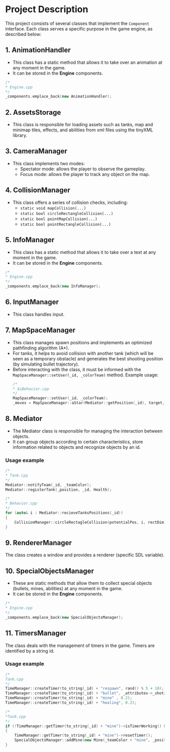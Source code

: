 # Project Description

This project consists of several classes that implement the `Component` interface. Each class serves a specific purpose in the game engine, as described below:

## 1. AnimationHandler
- This class has a static method that allows it to take over an animation at any moment in the game.
- It can be stored in the **Engine** components.

```cpp
/*
* Engine.cpp
*/
_components.emplace_back(new AnimationHandler);
```

## 2. AssetsStorage
- This class is responsible for loading assets such as tanks, map and minimap tiles, effects, and abilities from xml files using the tinyXML library.

## 3. CameraManager
- This class implements two modes:
  - Spectator mode: allows the player to observe the gameplay.
  - Focus mode: allows the player to track any object on the map.

## 4. CollisionManager
- This class offers a series of collision checks, including:
  - `static void mapCollision(...)`
  - `static bool circleRectangleCollision(...)`
  - `static bool pointMapCollision(...)`
  - `static bool pointRectangleCollision(...)`

## 5. InfoManager
- This class has a static method that allows it to take over a text at any moment in the game.
- It can be stored in the **Engine** components.
```cpp
/*
* Engine.cpp
*/
_components.emplace_back(new InfoManager);
```

## 6. InputManager
- This class handles input.

## 7. MapSpaceManager
- This class manages spawn positions and implements an optimized pathfinding algorithm (A*).
- For tanks, it helps to avoid collision with another tank (which will be seen as a temporary obstacle) and generates the best shooting position (by simulating bullet trajectory).
- Before interacting with the class, it must be informed with the `MapSpaceManager::setUser(_id, _colorTeam)` method. Example usage:
  ```cpp
  /*
  * AiBehavior.cpp
  */
  MapSpaceManager::setUser(_id, _colorTeam);
  _moves = MapSpaceManager::aStar(Mediator::getPosition(_id), target, _isHealing);

## 8. Mediator

- The Mediator class is responsible for managing the interaction between objects. 
- It can group objects according to certain characteristics, store information related to objects and recognize objects by an id.

### Usage example

```cpp
/*
* Tank.cpp
*/
Mediator::notifyTeam(_id, _teamColor);
Mediator::registerTank(_position, _id, Health);

/*
* Behavior.cpp
*/
for (auto& i : Mediator::recieveTanksPositions(_id))
{
    CollisionManager::circleRectagleCollision(potentialPos, i, rectDim);
}
```
## 9. RendererManager

The class creates a window and provides a renderer (specific SDL variable).

## 10. SpecialObjectsManager

- These are static methods that allow them to collect special objects (bullets, mines, abilities) at any moment in the game.
- It can be stored in the **Engine** components.

```cpp
/*
* Engine.cpp
*/
_components.emplace_back(new SpecialObjectsManager);
```

## 11. TimersManager

The class deals with the management of timers in the game. Timers are identified by a string id.

### Usage example
```cpp
/*
Tank.cpp
*/
TimeManager::createTimer(to_string(_id) + "respawn", rand() % 5 + 10);
TimeManager::createTimer(to_string(_id) + "bullet", _attributes->_shotingTime);
TimeManager::createTimer(to_string(_id) + "mine" , 0.2);
TimeManager::createTimer(to_string(_id) + "healing", 0.2);

/*
*Tank.cpp
*/
if (!TimeManager::getTimer(to_string(_id) + "mine")->isTimerWorking() &&_behavior->isLaunchingMine() && ...)
{
	TimeManager::getTimer(to_string(_id) + "mine")->resetTimer();
	SpecialObjectsManager::addMine(new Mine(_teamColor + "mine", _position + AssetsStorage::_tileDim, _id));
}
